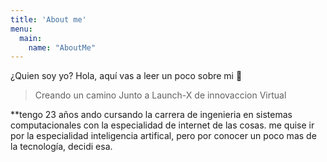```yaml
---
title: 'About me'
menu:
  main:
    name: "AboutMe"
---
```


¿Quien soy yo?
Hola, aquí vas a leer un poco sobre mi 🤩

> Creando un camino Junto a Launch-X de innovaccion Virtual

**tengo 23 años  ando cursando la carrera de ingenieria en sistemas computacionales con la especialidad de internet de las cosas. 
me quise ir por la especialidad inteligencia artifical, pero por conocer un poco mas de la tecnología, decidi esa.

